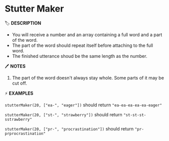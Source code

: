 # Stutter Maker

🏷️ **DESCRIPTION**

- You will receive a number and an array containing a full word and a part of the word.
- The part of the word should repeat itself before attaching to the full word.
- The finished utterance shoud be the same length as the number.

🖊️ **NOTES**

1. The part of the word doesn't always stay whole. Some parts of it may be cut off.

⚡ **EXAMPLES**

`stutterMaker(20, ["ea-", "eager"])` should return `"ea-ea-ea-ea-ea-eager"`

`stutterMaker(20, ["st-", "strawberry"])` should return `"st-st-st-sstrawberry"`

`stutterMaker(20, ["pr-", "procrastination"])` should return `"pr-prprocrastination"`
